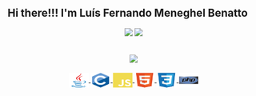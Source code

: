 ## Hi there!!! I'm Luís Fernando Meneghel Benatto  
<div align="center">
  <a href="https://www.linkedin.com/in/luis-fernando-meneghel-benatto-238061197" target="_blank"><img src="https://img.shields.io/badge/-Github-%23000000?style=for-the-badge&logo=Github&logoColor=white" target="_blank"></a>  
  <a href="https://www.linkedin.com/in/luis-fernando-meneghel-benatto-238061197" target="_blank"><img src="https://img.shields.io/badge/-LinkedIn-%230077B5?style=for-the-badge&logo=linkedin&logoColor=white" target="_blank"></a>  
</div>
<br><br>
<div align="center">
  <a href="https://github.com/LuisFernandoBenatto">
  <img height="180em" src="https://github-readme-stats.vercel.app/api/top-langs/?username=luisfernandobenatto&layout=compact&langs_count=7&theme=dracula"/>
</div>
<div align="center" style="display: inline_block"><br>
  <img align="center" alt="Luis-JAVA" height="30" width="40" src="https://raw.githubusercontent.com/devicons/devicon/master/icons/java/java-original.svg">
  <img align="center" alt="Luis-C" height="30" width="40" src="https://raw.githubusercontent.com/devicons/devicon/master/icons/c/c-original.svg">
  <img align="center" alt="Luis-Js" height="30" width="40" src="https://raw.githubusercontent.com/devicons/devicon/master/icons/javascript/javascript-plain.svg">
  <img align="center" alt="Luis-HTML" height="30" width="40" src="https://raw.githubusercontent.com/devicons/devicon/master/icons/html5/html5-original.svg">
  <img align="center" alt="Luis-CSS" height="30" width="40" src="https://raw.githubusercontent.com/devicons/devicon/master/icons/css3/css3-original.svg">
  <img align="center" alt="Luis-PHP" height="30" width="40" src="https://raw.githubusercontent.com/devicons/devicon/master/icons/php/php-original.svg">
</div>
